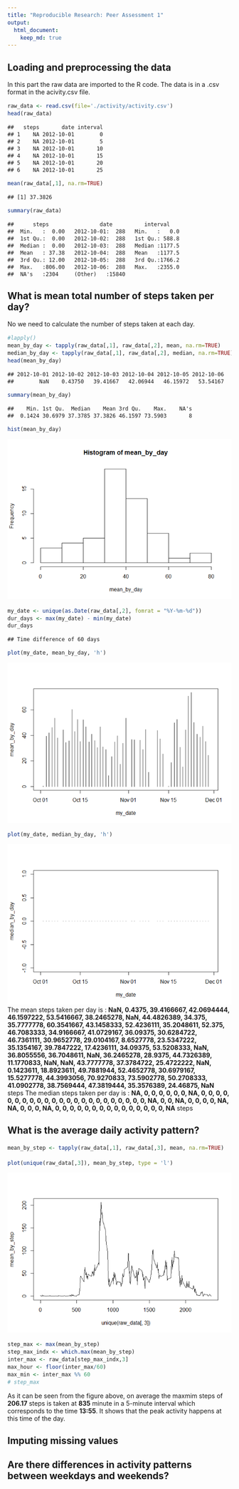 ```yaml
---
title: "Reproducible Research: Peer Assessment 1"
output: 
  html_document:
    keep_md: true
---
```



## Loading and preprocessing the data

In this part the raw data are imported to the R code. The data is in a .csv format in the acivity.csv file.


```r
raw_data <- read.csv(file='./activity/activity.csv')
head(raw_data)
```

```
##   steps       date interval
## 1    NA 2012-10-01        0
## 2    NA 2012-10-01        5
## 3    NA 2012-10-01       10
## 4    NA 2012-10-01       15
## 5    NA 2012-10-01       20
## 6    NA 2012-10-01       25
```

```r
mean(raw_data[,1], na.rm=TRUE)
```

```
## [1] 37.3826
```

```r
summary(raw_data)
```

```
##      steps                date          interval     
##  Min.   :  0.00   2012-10-01:  288   Min.   :   0.0  
##  1st Qu.:  0.00   2012-10-02:  288   1st Qu.: 588.8  
##  Median :  0.00   2012-10-03:  288   Median :1177.5  
##  Mean   : 37.38   2012-10-04:  288   Mean   :1177.5  
##  3rd Qu.: 12.00   2012-10-05:  288   3rd Qu.:1766.2  
##  Max.   :806.00   2012-10-06:  288   Max.   :2355.0  
##  NA's   :2304     (Other)   :15840
```

## What is mean total number of steps taken per day?
No we need to calculate the number of steps taken at each day.


```r
#lapply()
mean_by_day <- tapply(raw_data[,1], raw_data[,2], mean, na.rm=TRUE)
median_by_day <- tapply(raw_data[,1], raw_data[,2], median, na.rm=TRUE)
head(mean_by_day)
```

```
## 2012-10-01 2012-10-02 2012-10-03 2012-10-04 2012-10-05 2012-10-06 
##        NaN    0.43750   39.41667   42.06944   46.15972   53.54167
```

```r
summary(mean_by_day)
```

```
##    Min. 1st Qu.  Median    Mean 3rd Qu.    Max.    NA's 
##  0.1424 30.6979 37.3785 37.3826 46.1597 73.5903       8
```

```r
hist(mean_by_day)
```

![](PA1_template_files/figure-html/unnamed-chunk-2-1.png)<!-- -->

```r
my_date <- unique(as.Date(raw_data[,2], fomrat = "%Y-%m-%d"))
dur_days <- max(my_date) - min(my_date)
dur_days
```

```
## Time difference of 60 days
```

```r
plot(my_date, mean_by_day, 'h')
```

![](PA1_template_files/figure-html/unnamed-chunk-2-2.png)<!-- -->

```r
plot(my_date, median_by_day, 'h')
```

![](PA1_template_files/figure-html/unnamed-chunk-2-3.png)<!-- -->
The mean steps taken per day is : **NaN, 0.4375, 39.4166667, 42.0694444, 46.1597222, 53.5416667, 38.2465278, NaN, 44.4826389, 34.375, 35.7777778, 60.3541667, 43.1458333, 52.4236111, 35.2048611, 52.375, 46.7083333, 34.9166667, 41.0729167, 36.09375, 30.6284722, 46.7361111, 30.9652778, 29.0104167, 8.6527778, 23.5347222, 35.1354167, 39.7847222, 17.4236111, 34.09375, 53.5208333, NaN, 36.8055556, 36.7048611, NaN, 36.2465278, 28.9375, 44.7326389, 11.1770833, NaN, NaN, 43.7777778, 37.3784722, 25.4722222, NaN, 0.1423611, 18.8923611, 49.7881944, 52.4652778, 30.6979167, 15.5277778, 44.3993056, 70.9270833, 73.5902778, 50.2708333, 41.0902778, 38.7569444, 47.3819444, 35.3576389, 24.46875, NaN** steps
The median steps taken per day is : **NA, 0, 0, 0, 0, 0, 0, NA, 0, 0, 0, 0, 0, 0, 0, 0, 0, 0, 0, 0, 0, 0, 0, 0, 0, 0, 0, 0, 0, 0, 0, NA, 0, 0, NA, 0, 0, 0, 0, NA, NA, 0, 0, 0, NA, 0, 0, 0, 0, 0, 0, 0, 0, 0, 0, 0, 0, 0, 0, 0, NA** steps


## What is the average daily activity pattern?


```r
mean_by_step <- tapply(raw_data[,1], raw_data[,3], mean, na.rm=TRUE)

plot(unique(raw_data[,3]), mean_by_step, type = 'l')
```

![](PA1_template_files/figure-html/unnamed-chunk-3-1.png)<!-- -->

```r
step_max <- max(mean_by_step)
step_max_indx <- which.max(mean_by_step)
inter_max <- raw_data[step_max_indx,3]
max_hour <- floor(inter_max/60)
max_min <- inter_max %% 60
# step_max
```

As it can be seen from the figure above, on average the maxmim steps of  **206.17** steps is taken at **835** minute in a 5-minute interval which corresponds to the time **13:55**. It shows that the peak activity happens at this time of the day.

## Imputing missing values



## Are there differences in activity patterns between weekdays and weekends?
